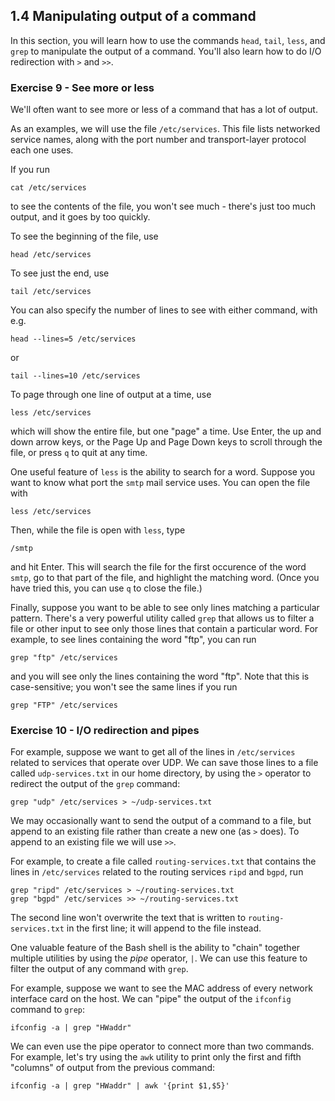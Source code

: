## 1.4 Manipulating output of a command

In this section, you will learn how to use the commands `head`, `tail`, `less`, and `grep` to manipulate the output of a command. You'll also learn how to do I/O redirection with `>` and `>>`.

### Exercise 9 - See more or less

We'll often want to see more or less of a command that has a lot of output.

As an examples, we will use the file `/etc/services`. This file lists networked service names, along with the port number and transport-layer protocol each one uses.

If you run

```
cat /etc/services
```

to see the contents of the file, you won't see much - there's just too much 
output, and it goes by too quickly.

To see the beginning of the file, use

```
head /etc/services
```

To see just the end, use

```
tail /etc/services
```

You can also specify the number of lines to see with either command, with e.g.

```
head --lines=5 /etc/services
```

or

```
tail --lines=10 /etc/services
```

To page through one line of output at a time, use

```
less /etc/services
```

which will show the entire file, but one "page" a time. Use Enter, the up and down arrow keys, or the Page Up and Page Down keys to scroll through the file, or press `q` to quit at any time.

One useful feature of `less` is the ability to search for a word. Suppose you want to know what port the `smtp` mail service uses. You can open the file with

```
less /etc/services
```

Then, while the file is open with `less`, type

```
/smtp
```

and hit Enter. This will search the file for the first occurence of the word `smtp`, go to that part of the file, and highlight the matching word. (Once you have tried this, you can use `q` to close the file.)


Finally, suppose you want to be able to see only lines matching a particular pattern.
There's a very powerful utility called `grep` that allows us to filter
a file or other input to see only those lines that contain a particular word.
For example, to see lines containing the word "ftp", you can run

```
grep "ftp" /etc/services
```

and you will see only the lines containing the word "ftp". Note that this is case-sensitive; you won't see the same lines if you run

```
grep "FTP" /etc/services
```



### Exercise 10 - I/O redirection and pipes


For example, suppose we want to get all of the lines in `/etc/services` related to services that operate over UDP. We can save those lines to a file called `udp-services.txt` in our home directory, by using the `>` operator to redirect the output of the `grep` command:

```
grep "udp" /etc/services > ~/udp-services.txt
```

We may occasionally want to send the output of a command to a file, 
but append to an existing file rather than create a new one (as `>` does). To 
append to an existing file we will use `>>`. 

For example, to create a file called `routing-services.txt` 
that contains the lines in `/etc/services` 
related to the routing services `ripd` and `bgpd`, run

```
grep "ripd" /etc/services > ~/routing-services.txt
grep "bgpd" /etc/services >> ~/routing-services.txt
```

The second line won't overwrite the text that is written to `routing-services.txt`
in the first line; it will append to the file instead.

One valuable feature of the Bash shell is the ability to "chain" together multiple
utilities by using the _pipe_ operator, `|`. We can use this feature to filter the output of any command with `grep`.

For example, suppose we want to see the MAC address of every network interface card on the host.  We can "pipe" the output of the `ifconfig` command to `grep`:

```
ifconfig -a | grep "HWaddr"
```

We can even use the pipe operator to connect more than two commands. For example, let's try using the `awk` utility to print only the first and fifth "columns" of output from the previous command:

```
ifconfig -a | grep "HWaddr" | awk '{print $1,$5}'
```

